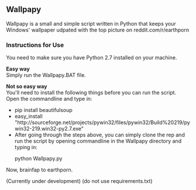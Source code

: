 
<h2>Wallpapy</h2>

Wallpapy is a small and simple script written in Python that keeps your Windows' wallpaper udpated with the top picture on reddit.com/r/earthporn

<h3>Instructions for Use</h3>
You need to make sure you have Python 2.7 installed on your machine.

<b>Easy way</b><br>
Simply run the Wallpapy.BAT file.

<b>Not so easy way</b><br>
You'll need to install the following things before you can run the script. Open the commandline and type in:
<ul>
<li>
  pip install beautifulsoup
</li>
<li>
  easy_install "http://sourceforge.net/projects/pywin32/files/pywin32/Build%20219/pywin32-219.win32-py2.7.exe"
</li>
<li>After going through the steps above, you can simply clone the rep and run the script by opening commandline in the Wallpapy directory and typing in:

  python Wallpapy.py
</li>
</ul> 

Now, brainfap to earthporn.

(Currently under development)
(do not use requirements.txt)
